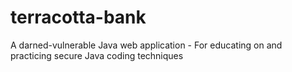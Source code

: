 # terracotta-bank
A darned-vulnerable Java web application - For educating on and practicing secure Java coding techniques
